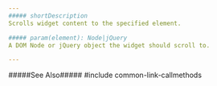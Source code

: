 ```yaml
---
##### shortDescription
Scrolls widget content to the specified element.

##### param(element): Node|jQuery
A DOM Node or jQuery object the widget should scroll to.

---
```

#####See Also#####
#include common-link-callmethods